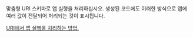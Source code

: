 ﻿맞춤형 URI 스키마로 앱 실행을 처리하십시오. 생성된 코드에도 이러한 방식으로 앱에 여러 값이 전달되어 처리되는 것이 표시됩니다.

[URI에서 앱 실행을 처리하는 방법.](https://docs.microsoft.com/en-us/windows/uwp/launch-resume/handle-uri-activation)
